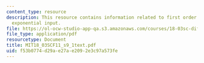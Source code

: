 ```yaml
---
content_type: resource
description: This resource contains information related to first order response to
  exponential input.
file: https://ol-ocw-studio-app-qa.s3.amazonaws.com/courses/18-03sc-differential-equations-fall-2011/f53b0774d29ae27ae2092e3c97a573fe_MIT18_03SCF11_s9_1text.pdf
file_type: application/pdf
resourcetype: Document
title: MIT18_03SCF11_s9_1text.pdf
uid: f53b0774-d29a-e27a-e209-2e3c97a573fe
---
```

